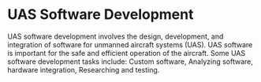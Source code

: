 # UAS Software Development
UAS software development involves the design, development, and integration of software for unmanned aircraft systems (UAS). UAS software is important for the safe and efficient operation of the aircraft. Some UAS software development tasks include: Custom software, Analyzing software, hardware integration, Researching and testing.
